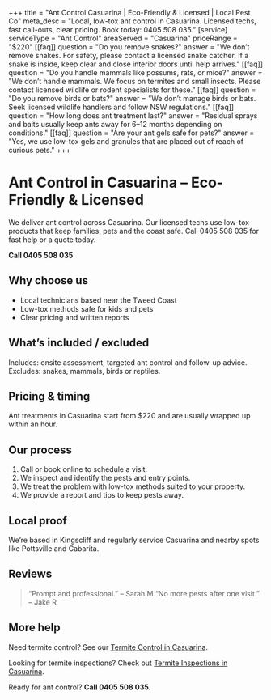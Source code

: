 +++
title = "Ant Control Casuarina | Eco-Friendly & Licensed | Local Pest Co"
meta_desc = "Local, low-tox ant control in Casuarina. Licensed techs, fast call-outs, clear pricing. Book today: 0405 508 035."
[service]
serviceType = "Ant Control"
areaServed = "Casuarina"
priceRange = "$220"
[[faq]]
question = "Do you remove snakes?"
answer = "We don’t remove snakes. For safety, please contact a licensed snake catcher. If a snake is inside, keep clear and close interior doors until help arrives."
[[faq]]
question = "Do you handle mammals like possums, rats, or mice?"
answer = "We don’t handle mammals. We focus on termites and small insects. Please contact licensed wildlife or rodent specialists for these."
[[faq]]
question = "Do you remove birds or bats?"
answer = "We don’t manage birds or bats. Seek licensed wildlife handlers and follow NSW regulations."
[[faq]]
question = "How long does ant treatment last?"
answer = "Residual sprays and baits usually keep ants away for 6–12 months depending on conditions."
[[faq]]
question = "Are your ant gels safe for pets?"
answer = "Yes, we use low-tox gels and granules that are placed out of reach of curious pets."
+++

# Ant Control in Casuarina – Eco-Friendly & Licensed

We deliver ant control across Casuarina. Our licensed techs use low-tox products
that keep families, pets and the coast safe. Call 0405 508 035 for fast help or
a quote today.

**Call 0405 508 035**

## Why choose us

- Local technicians based near the Tweed Coast
- Low-tox methods safe for kids and pets
- Clear pricing and written reports

## What’s included / excluded

Includes: onsite assessment, targeted ant control and follow-up advice. Excludes: snakes, mammals, birds or reptiles.

## Pricing & timing

Ant treatments in Casuarina start from $220 and are usually wrapped up within an hour.

## Our process

1. Call or book online to schedule a visit.
2. We inspect and identify the pests and entry points.
3. We treat the problem with low-tox methods suited to your property.
4. We provide a report and tips to keep pests away.

## Local proof

We’re based in Kingscliff and regularly service Casuarina and nearby spots like Pottsville and Cabarita.

## Reviews

> “Prompt and professional.” – Sarah M
> “No more pests after one visit.” – Jake R

## More help

Need termite control? See our [Termite Control in Casuarina](/termite-control-casuarina/).

Looking for termite inspections? Check out [Termite Inspections in Casuarina](/termite-inspections-casuarina/).

Ready for ant control? **Call 0405 508 035**.
